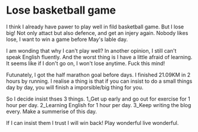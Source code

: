 # Lose basketball game 
I think I already have pawer to play well in fild basketball game.
But I lose big! Not only attact but also defence, and get an injery again.
Nobody likes lose, I want to win a game before May's lable day.

I am wonding that why I can't play well?
In another opinion, I still can't speak English fluently.
And the worst thing is I have a little afraid of learning.
It seems like if I don't go on, I won't lose anytime. Fuck this mind!

Futunately, I got the half marathon goal before days.
I finished 21.09KM in 2 hours by running.
I realise a thing is that if you can insist to do a small things day by day, you will finish a imporsible/big thing for you.

So I decide insist thses 3 things.
1_Get up early and go out for exercise for 1 hour per day.
2_Learning English for 1 hour per day.
3_Keep writing the blog every. Make a summerise of this day.

If I can insist them I trust I will win back! Play wonderful live wonderful.
